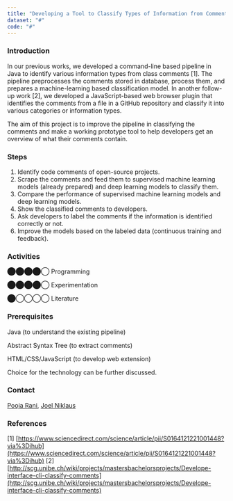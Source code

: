 ```yaml
---
title: "Developing a Tool to Classify Types of Information from Comments"
dataset: "#"
code: "#"
---
```


### Introduction

In our previous works, we developed a command-line based pipeline in Java to identify various information types from class comments \[1\]. The pipeline preprocesses the comments stored in database, process them, and prepares a machine-learning based classification model.  In another follow-up work \[2\], we developed a JavaScript-based web browser plugin that identifies the comments from a file in a GitHub repository and classify it into various categories or information types.

The aim of this project is to improve the pipeline in classifying the comments and make a working prototype tool to help developers get an overview of what their comments contain.

### Steps

1.  Identify code comments of open-source projects.
2.  Scrape the comments and feed them to supervised machine learning models (already prepared) and deep learning models to classify them.
3.  Compare the performance of supervised machine learning models and deep learning models.
4.  Show the classified comments to developers.
5.  Ask developers to label the comments if the information is identified correctly or not.
6.  Improve the models based on the labeled data (continuous training and feedback).

### Activities

⬤⬤⬤⬤◯ Programming

⬤⬤⬤⬤◯ Experimentation

⬤◯◯◯◯ Literature

### Prerequisites

Java (to understand the existing pipeline)

Abstract Syntax Tree (to extract comments)

HTML/CSS/JavaScript (to develop web extension)

Choice for the technology can be further discussed.

### Contact

[Pooja Rani](https://seg.inf.unibe.ch/people/pooja/), [Joel Niklaus](https://www.digitale-nachhaltigkeit.unibe.ch/about_us/persons/niklaus_joel/index_eng.html)

### References

\[1\] [https://www.sciencedirect.com/science/article/pii/S0164121221001448?via%3Dihub](https://www.sciencedirect.com/science/article/pii/S0164121221001448?via%3Dihub)
\[2\] [http://scg.unibe.ch/wiki/projects/mastersbachelorsprojects/Develope-interface-cli-classify-comments](http://scg.unibe.ch/wiki/projects/mastersbachelorsprojects/Develope-interface-cli-classify-comments)